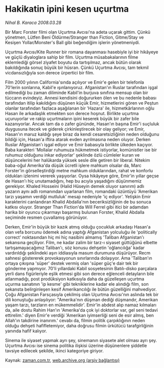 # Hakikatin ipini kesen uçurtma

*Nihal B. Karaca 2008.03.28*

<tr><td class="metin" colspan="2" style="padding-top: 20px; padding-left: 5px; padding-right: 10px;">Bir Marc Forster filmi olan Uçurtma Avcısı'na adeta uçarak gittim. Çünkü yönetmen, Lütfen Beni Öldürme/Stranger than Fiction, Gitme/Stay ve Kesişen Yollar/Monster's Ball gibi beğendiğim işlerin yönetmeniydi.</td></tr><tr><td class="metin" colspan="2" style="padding-top: 20px; padding-left: 5px; padding-right: 10px;"><p>Uçurtma Avcısı/Kite Runner bir romana dayanması hasebiyle iyi bir hikâyeye ve güçlü diyaloglara sahip bir film. Uçurtma müsabakalarının filme eklemlediği görsel ziyafet boyutu da tartışılmaz, ancak bütün olarak bakıldığında sonuç büyük bir hüsran. Çünkü Uçurtma Avcısı, tam tekmil vicdansızlığıyla son derece ürpertici bir film. 
<p>Film 2000 yılının California'sında açılıyor ve Emir'e gelen bir telefonla 70'lerin sonlarına, Kabil'e ışınlanıyoruz. Afganistan'ın Ruslar tarafından işgal edilmediği bu zaman diliminde Kabil'in burjuva sınıfına mensup olan bir tüccarın evindeyiz. Annesi kendisini doğururken ölen ve bu nedenle babası tarafından itilip kakıldığını düşünen küçük Emir, hizmetlerini gören ve Peştun olanlar tarafından fazlaca aşağılanan bir 'Hazara' ile, hizmetkârlarının oğlu Hasan ile arkadaşlık etmekten son derece hoşnut. Birlikte uçurtma uçuruyorlar ve rakip uçurtmaların ipini keserek büyük bir zafer bile kazanıyorlar. Ancak tam da o zafer gününde, Hasan'ın başına Emir'i suçluluk duygusuna itecek ve giderek çirkinleştirecek bir olay geliyor; ve Emir, Hasan'ın maruz kaldığı şeye biraz da kendi cesaretsizliğinin neden olduğunu bildiği için, Hasan'a iftira atarak evden ayrılmasına neden oluyor. Derken Ruslar Afganistan'ı işgal ediyor ve Emir babasıyla birlikte ülkeden kaçıyor. Baba karakteri 'Mollalar ruhumuza hükmetmek istiyorlar, komünistler ise bir ruhumuz olduğunu inkar ediyorlar' şeklinde özlü cümleler kuran ve düşüncelerini her halükarda yüksek sesle dile getiren bir liberal. Nitekim baba-oğul Amerika'da düşük ücretli işlere mahkum olsalar da, Marc Forster'in görselleştirdiği metne mahkum olduklarından, rahat ve konforlu oldukları izlenimi vererek yaşıyorlar. Oysa hikâyeye göre, Emir'in yıllar geçse de Hasan'ı hiç unutamadığını, hep bu acıyla yaşadığını düşünmemiz gerekiyor. Khaled Hosseini (Halid Hüseyin demek oluyor sanırım) adlı yazarın aynı adlı romanından uyarlanan film, romandaki üzüntüyü 'Amerikan tarzı yaşamın verdiği mutluluk' mesajı nedeniyle 'iç ediyor'. Yetişkin Emir karakterini canlandıran Khalid Abdalla'nın beceriksizliğinin de bu sonuca katkısı oluyor. Stranger Than Fiction'da Will Ferrel gibi itici bir adamdan harika bir oyuncu çıkarmayı başarmış bulunan Forster, Khalid Abdalla seçiminde resmen çuvallamış görünüyor. 
<p>Derken, Emir'in büyük bir kazık atmış olduğu çocukluk arkadaşı Hasan'a olan vefa borcunu ödemek adına yaptığı Afganistan yolculuğu ile 'politically correct' noktasından hiç mi hiç nasibini almamış 'Taliban Afganistan'ı sekansına geçiliyor. Film, ne kadar zalim bir tarz-ı siyaset güttüğünü elbette tartışamayacağımız Taliban'ı, söz konusu dehşetin 'oğlancılığa' kadar vardırıldığı şeklindeki aşırı iddiasıyla masum durumuna düşürüyor. Recm sahnesi göstererek provokasyonun sınırlarında dolaşıyor. Ama 'Taliban'ın ortaya çıkışına 'süper' destek vermiş olan 'süper güç'e dair tek bir gönderme yapmıyor. 70'li yıllardaki Kabil sosyetesinin Batılı-disko parçalara yerli dans figürleriyle eşlik etmesi gibi son derece eğlenceli detayların bile atlanmadığı, post prodüksiyon katkısıyla daha da güzelleşen uçurtma uçurma sanatının 'ip kesme' gibi tekniklerine kadar ele alındığı film, son sekansta belirginleşen kesif Amerikancılığı ile bütün güzelliğini mahvediyor. Çoğu Afganistan Farsçasıyla çekilmiş olan Uçurtma Avcısı'nın aslında tek bir dili konuştuğu anlaşılıyor: "Amerika'nın düşman dediği düşmandır, Amerikan yaşam tarzı, tarzların en mükemmelidir'. Emir'in abdest alıp namaz kılmaları da, aile dostu Rahim Han'ın 'Amerika'da çok iyi doktorlar var, gel seni tedavi ettirelim.' diyen Emir'e verdiği 'Amerikan iyimserliği seni de esir almış, ben Allah'ın takdirine inanırım.' cevabı da, filmin politik çarpıklığının neden olduğu dehşeti hafifletemiyor, daha doğrusu filmin ürkütücü tarafgirliğinin yanında hafif kalıyor. 
<p>Sinema ile siyaset yapmak ayrı şey, sinemanın siyasete alet olması ayrı şey. Uçurtma Avcısı ise sinema politika ilişkisi üzerine düşünenlere şiddetle tavsiye edilecek şekilde, ikinci kategoriye giriyor. <br/></p></p></p></p></td></tr>

Kaynak: [zaman.com.tr](http://zaman.com.tr/yazar.do?yazino=670204), [web.archive.org (arşiv bağlantısı)](http://web.archive.org/web/20080419003003/http://www.zaman.com.tr:80/yazar.do?yazino=670204)
